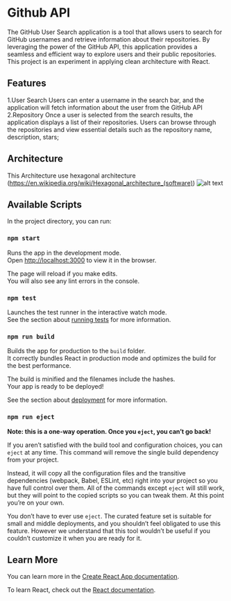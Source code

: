 # Github API
The GitHub User Search application is a tool that allows users to search for GitHub usernames and retrieve information about their repositories. By leveraging the power of the GitHub API, this application provides a seamless and efficient way to explore users and their public repositories.
This project is an experiment in applying clean architecture with React.

## Features

1.User Search
Users can enter a username in the search bar, and the application will fetch information about the user from the GitHub API
2.Repository
Once a user is selected from the search results, the application displays a list of their repositories. Users can browse through the repositories and view essential details such as the repository name, description, stars;

## Architecture

This Architecture use hexagonal architecture (https://en.wikipedia.org/wiki/Hexagonal_architecture_(software))
![alt text](https://www.happycoders.eu/wp-content/uploads/2023/01/hexagonal-architecture-with-control-flow.v4-800x474.png)
## Available Scripts

In the project directory, you can run:

### `npm start`

Runs the app in the development mode.\
Open [http://localhost:3000](http://localhost:3000) to view it in the browser.

The page will reload if you make edits.\
You will also see any lint errors in the console.

### `npm test`

Launches the test runner in the interactive watch mode.\
See the section about [running tests](https://facebook.github.io/create-react-app/docs/running-tests) for more information.

### `npm run build`

Builds the app for production to the `build` folder.\
It correctly bundles React in production mode and optimizes the build for the best performance.

The build is minified and the filenames include the hashes.\
Your app is ready to be deployed!

See the section about [deployment](https://facebook.github.io/create-react-app/docs/deployment) for more information.

### `npm run eject`

**Note: this is a one-way operation. Once you `eject`, you can’t go back!**

If you aren’t satisfied with the build tool and configuration choices, you can `eject` at any time. This command will remove the single build dependency from your project.

Instead, it will copy all the configuration files and the transitive dependencies (webpack, Babel, ESLint, etc) right into your project so you have full control over them. All of the commands except `eject` will still work, but they will point to the copied scripts so you can tweak them. At this point you’re on your own.

You don’t have to ever use `eject`. The curated feature set is suitable for small and middle deployments, and you shouldn’t feel obligated to use this feature. However we understand that this tool wouldn’t be useful if you couldn’t customize it when you are ready for it.

## Learn More

You can learn more in the [Create React App documentation](https://facebook.github.io/create-react-app/docs/getting-started).

To learn React, check out the [React documentation](https://reactjs.org/).
